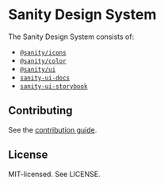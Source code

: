 # Sanity Design System

The Sanity Design System consists of:

- [`@sanity/icons`](icons)
- [`@sanity/color`](https://github.com/sanity-io/color)
- [`@sanity/ui`](ui)
- [`sanity-ui-docs`](ui-docs)
- [`sanity-ui-storybook`](ui-storybook)

## Contributing

See the [contribution guide](CONTRIBUTING.md).

## License

MIT-licensed. See LICENSE.
